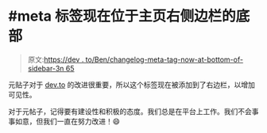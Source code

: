 # #meta 标签现在位于主页右侧边栏的底部

> 原文:[https://dev . to/Ben/changelog-meta-tag-now-at-bottom-of-sidebar-3n 65](https://dev.to/ben/changelog-meta-tag-now-at-bottom-of-sidebar-3n65)

元贴子对于 [dev.to](https://dev.to/) 的改进很重要，所以这个标签现在被添加到了右边栏，以增加可见性。

对于元帖子，记得要有建设性和积极的态度。我们总是在平台上工作。我们不会事事如意，但我们一直在努力改进！😄